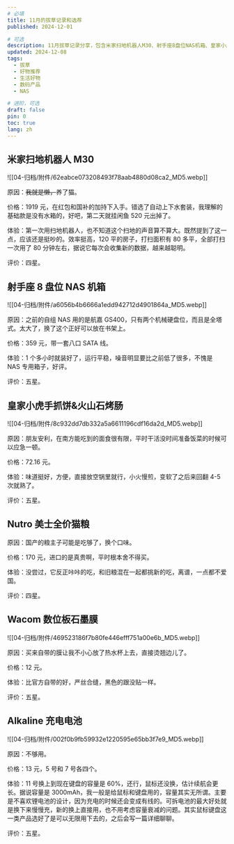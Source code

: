 ```yaml
---
# 必填
title: 11月的拔草记录和选荐
published: 2024-12-01

# 可选
description: 11月拔草记录分享，包含米家扫地机器人M30、射手座8盘位NAS机箱、皇家小虎手抓饼、Nutro美士猫粮、Wacom数位板石墨膜、Alkaline充电电池等好物推荐。
updated: 2024-12-08
tags:
  - 拔草
  - 好物推荐
  - 生活好物
  - 数码产品
  - NAS

# 进阶，可选
draft: false
pin: 0
toc: true
lang: zh
---
```

## 米家扫地机器人 M30

![[04-归档/附件/62eabce073208493f78aab4880d08ca2_MD5.webp]]

原因：~~我就是懒，~~养了猫。

价格：1919 元，在红包和国补的加持下入手。错选了自动上下水套装，我理解的基础款是没有水箱的，好吧，第二天就挂闲鱼 520 元出掉了。

体验：第一次用扫地机器人，也不知道这个扫地的声音算不算大。既然提到了这一点，应该还是挺吵的。效率挺高，120 平的房子，打扫面积有 80 多平，全部打扫一次用了 80 分钟左右，据说它每次会收集新的数据，越来越聪明。

评价：四星。

## 射手座 8 盘位 NAS 机箱

![[04-归档/附件/a6056b4b6666a1edd942712d4901864a_MD5.webp]]

原因：之前的自组 NAS 用的是航嘉 GS400，只有两个机械硬盘位，而且是全塔式。太大了，换了这个正好可以放在书架上。

价格：359 元，带一套八口 SATA 线。

体验：1 个多小时就装好了，运行平稳，噪音明显要比之前低了很多，不愧是 NAS 专用箱子，好评。

评价：五星。

## 皇家小虎手抓饼&火山石烤肠

![[04-归档/附件/8c932dd7db332a5a6611196cdf16da2d_MD5.webp]]

原因：朋友安利，在南方能吃到的面食很有限，平时干活没时间准备饭菜的时候可以应急一顿。

价格：72.16 元。

体验：味道挺好，方便，直接放空锅里就行，小火慢煎，变软了之后来回翻 4-5 次就熟了。

评价：五星。

## Nutro 美士全价猫粮

原因：国产的粮主子可能是吃够了，换个口味。

价格：170 元，进口的是真贵啊，平时根本舍不得买。

体验：没尝过，它反正咔咔的吃，和旧粮混在一起都挑新的吃，离谱，一点都不爱国。

评价：四星。

## Wacom 数位板石墨膜

![[04-归档/附件/469523186f7b80fe446efff751a00e6b_MD5.webp]]

原因：买来自带的膜让我不小心放了热水杯上去，直接烫翘边儿了。

价格：12 元。

体验：比官方自带的好，严丝合缝，黑色的跟没贴一样。

评价：五星。

## Alkaline 充电电池

![[04-归档/附件/002f0b9fb59932e1220595e65bb3f7e9_MD5.webp]]

原因：不够用。

价格：13 元，5 号和 7 号各四个。

体验：11 号换上到现在键盘的容量是 60%，还行，鼠标还没换，估计续航会更长。据说容量是 3000mAh，我一般是给鼠标和键盘用的，容量其实无所谓。主要是不喜欢锂电池的设计，因为充电的时候还会变成有线的。可拆电池的最大好处就是换下来慢慢充，新的换上直接用，也不用考虑容量衰减的问题。其实鼠标键盘这一类产品选好了是可以无限用下去的，之后会写一篇详细聊聊。

评价：五星。